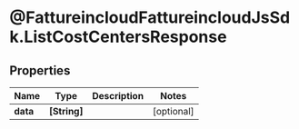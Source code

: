 # @FattureincloudFattureincloudJsSdk.ListCostCentersResponse

## Properties

Name | Type | Description | Notes
------------ | ------------- | ------------- | -------------
**data** | **[String]** |  | [optional] 


